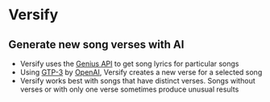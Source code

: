 # Versify

## Generate new song verses with AI

  - Versify uses the [Genius API](https://docs.genius.com/) to get song lyrics for particular songs
  - Using [GTP-3](https://openai.com/blog/gpt-3-apps/) by [OpenAI](https://openai.com/), Versify creates a new verse for a selected song
  - Versify works best with songs that have distinct verses. Songs without verses or with only one verse sometimes produce unusual results
